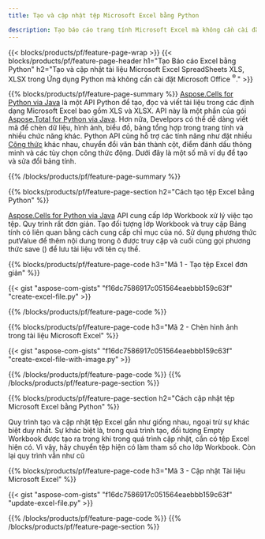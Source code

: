 ```yaml
---
title: Tạo và cập nhật tệp Microsoft Excel bằng Python 

description: Tạo báo cáo trang tính Microsoft Excel mà không cần cài đặt Microsoft Office 
---
```


{{< blocks/products/pf/feature-page-wrap >}}
{{< blocks/products/pf/feature-page-header h1="Tạo Báo cáo Excel bằng Python" h2="Tạo và cập nhật tài liệu Microsoft Excel SpreadSheets XLS, XLSX trong Ứng dụng Python mà không cần cài đặt Microsoft Office <sup>&reg;</sup>." >}}

{{% blocks/products/pf/feature-page-summary %}}
[Aspose.Cells for Python via Java](https://products.aspose.com/cells/python-java/) là một API Python để tạo, đọc và viết tài liệu trong các định dạng Microsoft Excel bao gồm XLS và XLSX. API này là một phần của gói [Aspose.Total for Python via Java](https://products.aspose.com/total/python-java/). Hơn nữa, Develpors có thể dễ dàng viết mã để chèn dữ liệu, hình ảnh, biểu đồ, bảng tổng hợp trong trang tính và nhiều chức năng khác. Python API cũng hỗ trợ các tính năng như đặt nhiều [Công thức](https://docs.aspose.com/cells/python-java/supported-formula-functions/) khác nhau, chuyển đổi văn bản thành cột, điểm đánh dấu thông minh và các tùy chọn công thức động. Dưới đây là một số mã ví dụ để tạo và sửa đổi bảng tính.

{{% /blocks/products/pf/feature-page-summary  %}}

{{% blocks/products/pf/feature-page-section  h2="Cách tạo tệp Excel bằng Python" %}}

[Aspose.Cells for Python via Java](https://products.aspose.com/cells/python-java/) API cung cấp lớp Workbook xử lý việc tạo tệp. Quy trình rất đơn giản. Tạo đối tượng lớp Workbook và truy cập Bảng tính có liên quan bằng cách cung cấp chỉ mục của nó. Sử dụng phương thức putValue để thêm nội dung trong ô được truy cập và cuối cùng gọi phương thức save () để lưu tài liệu với tên cụ thể.

{{% blocks/products/pf/feature-page-code h3="Mã 1 - Tạo tệp Excel đơn giản" %}}

{{< gist "aspose-com-gists" "f16dc7586917c051564eaebbb159c63f" "create-excel-file.py" >}}

{{% /blocks/products/pf/feature-page-code  %}}

{{% blocks/products/pf/feature-page-code h3="Mã 2 - Chèn hình ảnh trong tài liệu Microsoft Excel" %}}

{{< gist "aspose-com-gists" "f16dc7586917c051564eaebbb159c63f" "create-excel-file-with-image.py" >}}

{{% /blocks/products/pf/feature-page-code  %}}
{{% /blocks/products/pf/feature-page-section %}}

{{% blocks/products/pf/feature-page-section  h2="Cách cập nhật tệp Microsoft Excel bằng Python" %}}

Quy trình tạo và cập nhật tệp Excel gần như giống nhau, ngoại trừ sự khác biệt duy nhất. Sự khác biệt là, trong quá trình tạo, đối tượng Empty Workbook được tạo ra trong khi trong quá trình cập nhật, cần có tệp Excel hiện có. Vì vậy, hãy chuyển tệp hiện có làm tham số cho lớp Workbook. Còn lại quy trình vẫn như cũ

{{% blocks/products/pf/feature-page-code h3="Mã 3 - Cập nhật Tài liệu Microsoft Excel" %}}

{{< gist "aspose-com-gists" "f16dc7586917c051564eaebbb159c63f" "update-excel-file.py" >}}

{{% /blocks/products/pf/feature-page-code  %}}
{{% /blocks/products/pf/feature-page-section %}}
